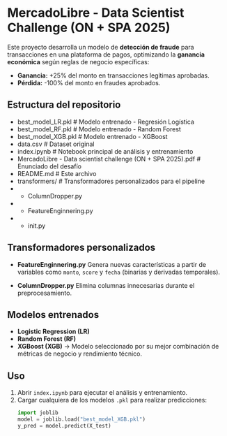# MercadoLibre - Data Scientist Challenge (ON + SPA 2025)

Este proyecto desarrolla un modelo de **detección de fraude** para transacciones en una plataforma de pagos, optimizando la **ganancia económica** según reglas de negocio específicas:

- **Ganancia:** +25% del monto en transacciones legítimas aprobadas.
- **Pérdida:** -100% del monto en fraudes aprobados.

## Estructura del repositorio

- best_model_LR.pkl # Modelo entrenado - Regresión Logística
- best_model_RF.pkl # Modelo entrenado - Random Forest
- best_model_XGB.pkl # Modelo entrenado - XGBoost
- data.csv # Dataset original
- index.ipynb # Notebook principal de análisis y entrenamiento
- MercadoLibre - Data scientist challenge (ON + SPA 2025).pdf # Enunciado del desafío
- README.md # Este archivo
- transformers/ # Transformadores personalizados para el pipeline
- - ColumnDropper.py
- - FeatureEnginnering.py
- - init.py


## Transformadores personalizados

- **FeatureEnginnering.py**
  Genera nuevas características a partir de variables como `monto`, `score` y `fecha` (binarias y derivadas temporales).

- **ColumnDropper.py**
  Elimina columnas innecesarias durante el preprocesamiento.

## Modelos entrenados

- **Logistic Regression (LR)**
- **Random Forest (RF)**
- **XGBoost (XGB)** → Modelo seleccionado por su mejor combinación de métricas de negocio y rendimiento técnico.

## Uso

1. Abrir `index.ipynb` para ejecutar el análisis y entrenamiento.
2. Cargar cualquiera de los modelos `.pkl` para realizar predicciones:
   ```python
   import joblib
   model = joblib.load("best_model_XGB.pkl")
   y_pred = model.predict(X_test)